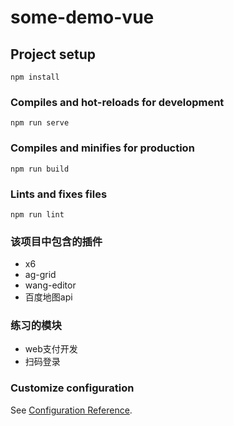 # some-demo-vue

## Project setup
```
npm install
```

### Compiles and hot-reloads for development
```
npm run serve
```

### Compiles and minifies for production
```
npm run build
```

### Lints and fixes files
```
npm run lint
```
### 该项目中包含的插件
+ x6
+ ag-grid
+ wang-editor
+ 百度地图api

### 练习的模块
+ web支付开发
+ 扫码登录

### Customize configuration
See [Configuration Reference](https://cli.vuejs.org/config/).
